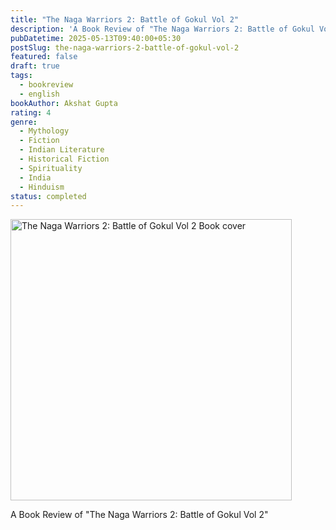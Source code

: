 ```yaml
---
title: "The Naga Warriors 2: Battle of Gokul Vol 2"
description: 'A Book Review of "The Naga Warriors 2: Battle of Gokul Vol 2"'
pubDatetime: 2025-05-13T09:40:00+05:30
postSlug: the-naga-warriors-2-battle-of-gokul-vol-2
featured: false
draft: true
tags:
  - bookreview
  - english
bookAuthor: Akshat Gupta
rating: 4
genre:
  - Mythology
  - Fiction
  - Indian Literature
  - Historical Fiction
  - Spirituality
  - India
  - Hinduism
status: completed
---
```


<img src="https://images-na.ssl-images-amazon.com/images/S/compressed.photo.goodreads.com/books/1740497038i/228395648.jpg" style="height: 450px;" alt="The Naga Warriors 2: Battle of Gokul Vol 2 Book cover">

A Book Review of "The Naga Warriors 2: Battle of Gokul Vol 2"
